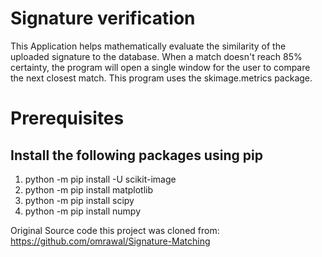 # Signature verification

This Application helps mathematically evaluate the similarity of the uploaded signature to the database. 
When a match doesn't reach 85% certainty, the program will open a single window for the user to compare the next closest match.
This program uses the skimage.metrics package.

# Prerequisites
## Install the following packages using pip
 1. python -m pip install -U scikit-image
 2. python -m pip install matplotlib
 3. python -m pip install scipy
 4. python -m pip install numpy


Original Source code this project was cloned from: https://github.com/omrawal/Signature-Matching
